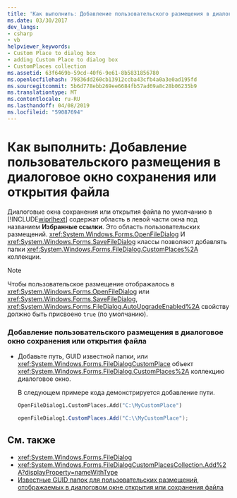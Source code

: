 ```yaml
---
title: 'Как выполнить: Добавление пользовательского размещения в диалоговое окно сохранения или открытия файла'
ms.date: 03/30/2017
dev_langs:
- csharp
- vb
helpviewer_keywords:
- Custom Place to dialog box
- adding Custom Place to dialog box
- CustomPlaces collection
ms.assetid: 63f6469b-59cd-40f6-9e61-8b5831856780
ms.openlocfilehash: 79836dd260cb13912ccba43cfb4a0a3e0ad195fd
ms.sourcegitcommit: 5b6d778ebb269ee6684fb57ad69a8c28b06235b9
ms.translationtype: MT
ms.contentlocale: ru-RU
ms.lasthandoff: 04/08/2019
ms.locfileid: "59087694"
---
```

# <a name="how-to-add-a-custom-place-to-a-file-dialog-box"></a>Как выполнить: Добавление пользовательского размещения в диалоговое окно сохранения или открытия файла
Диалоговые окна сохранения или открытия файла по умолчанию в [!INCLUDE[wiprlhext](../../../../includes/wiprlhext-md.md)] содержат область в левой части окна под названием **Избранные ссылки**. Это область пользовательских размещений. <xref:System.Windows.Forms.OpenFileDialog> И <xref:System.Windows.Forms.SaveFileDialog> классы позволяют добавлять папки <xref:System.Windows.Forms.FileDialog.CustomPlaces%2A> коллекции.  
  
> [!NOTE]
>  Чтобы пользовательское размещение отображалось в <xref:System.Windows.Forms.OpenFileDialog> или <xref:System.Windows.Forms.SaveFileDialog>, <xref:System.Windows.Forms.FileDialog.AutoUpgradeEnabled%2A> свойству должно быть присвоено `true` (по умолчанию).  
  
### <a name="to-add-a-custom-place-to-a-file-dialog-box"></a>Добавление пользовательского размещения в диалоговое окно сохранения или открытия файла  
  
-   Добавьте путь, GUID известной папки, или <xref:System.Windows.Forms.FileDialogCustomPlace> объект <xref:System.Windows.Forms.FileDialog.CustomPlaces%2A> коллекцию диалоговое окно.  
  
     В следующем примере кода демонстрируется добавление пути.  
  
    ```vb  
    OpenFileDialog1.CustomPlaces.Add("C:\MyCustomPlace")  
    ```  
  
    ```csharp  
    openFileDialog1.CustomPlaces.Add("C:\\MyCustomPlace");  
    ```  
  
## <a name="see-also"></a>См. также

- <xref:System.Windows.Forms.FileDialog>
- <xref:System.Windows.Forms.FileDialogCustomPlacesCollection.Add%2A?displayProperty=nameWithType>
- [Известные GUID папок для пользовательских размещений, отображаемых в диалоговом окне открытия или сохранения файла](known-folder-guids-for-file-dialog-custom-places.md)
